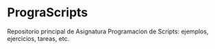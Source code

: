 # PrograScripts
Repositorio principal de Asignatura Programacion de Scripts: ejemplos, ejercicios, tareas, etc.
